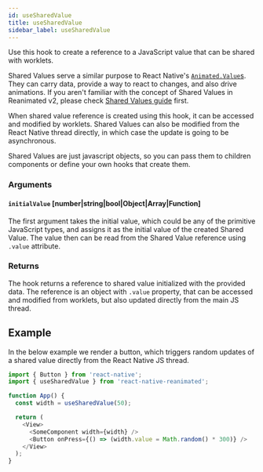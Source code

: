 ```yaml
---
id: useSharedValue
title: useSharedValue
sidebar_label: useSharedValue
---
```


Use this hook to create a reference to a JavaScript value that can be shared with worklets.

Shared Values serve a similar purpose to React Native's [`Animated.Value`s](https://reactnative.dev/docs/animatedvalue).
They can carry data, provide a way to react to changes, and also drive animations.
If you aren't familiar with the concept of Shared Values in Reanimated v2, please check [Shared Values guide](../shared-values) first.

When shared value reference is created using this hook, it can be accessed and modified by worklets.
Shared Values can also be modified from the React Native thread directly, in which case the update is going to be asynchronous.

Shared Values are just javascript objects, so you can pass them to children components or define your own hooks that create them.

### Arguments

#### `initialValue` [number|string|bool|Object|Array|Function]

The first argument takes the initial value, which could be any of the primitive JavaScript types, and assigns it as the initial value of the created Shared Value.
The value then can be read from the Shared Value reference using `.value` attribute.

### Returns

The hook returns a reference to shared value initialized with the provided data.
The reference is an object with `.value` property, that can be accessed and modified from worklets, but also updated directly from the main JS thread.

## Example

In the below example we render a button, which triggers random updates of a shared value directly from the React Native JS thread.

```js {5}
import { Button } from 'react-native';
import { useSharedValue } from 'react-native-reanimated';

function App() {
  const width = useSharedValue(50);

  return (
    <View>
      <SomeComponent width={width} />
      <Button onPress={() => (width.value = Math.random() * 300)} />
    </View>
  );
}
```
